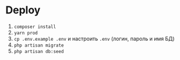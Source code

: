 # Deploy
1) `composer install`
2) `yarn prod`
3) `cp .env.example .env` и настроить `.env` (логин, пароль и имя БД)
4) `php artisan migrate`
5) `php artisan db:seed`

